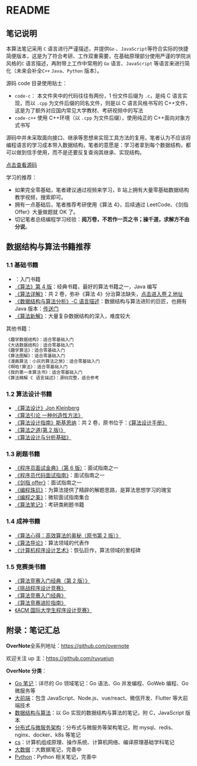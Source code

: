 # README

## 笔记说明

本算法笔记采用 `C` 语言进行严谨描述，并提供`Go` 、`JavaScript`等符合实际的快捷简便版本，这是为了符合考研、工作双重需要，在基础原理部分使用严谨的学院派风格的`C` 语言描述，再附带上工作中常用的 `Go` 语言、`JavaScript` 等语言来进行简化（未来会补全`C++` `Java`、`Python` 版本）。

源码 code 目录使用贴士：

- `code-c`： 本文件夹中的代码往往有两份，1 份文件后缀为 `.c`，是纯 C 语言实现，而以 `.cpp` 为文件后缀的同名文件，则是以 C 语言风格书写的 C++文件，这是为了额外对应国内常见大学教材、考研视频中的写法
- `code-c++` 使用 C++环境（以 `.cpp` 为文件后缀），使用纯正的 C++面向对象方式书写

源码中并未采取面向接口、继承等思想来实现工具方法的复用，笔者认为不应该将编程语言的学习成本带入数据结构，笔者的意愿是：学习者拿到每个数据结构，都可以做到信手使用，而不是还要反复查询其继承、实现结构。

[点击查看源码](https://github.com/overnote/over-algorithm/tree/master/sources)

学习的推荐：

- 如果完全零基础，笔者建议通过视频来学习，B 站上拥有大量零基础数据结构教学视频，搜索即可。
- 拥有一点基础后，笔者推荐考研使用《算法 4》，后续通过 LeetCode、《剑指 Offer》大量做题就 OK 了。
- 切记笔者总结编程学习经验：**阅万卷，不若作一页之书；操千道，求解方不由分说**。

## 数据结构与算法书籍推荐

### 1.1 基础书籍

- [](https://book.douban.com/subject/27109832/)：入门书籍
- [《算法》第 4 版](https://book.douban.com/subject/19952400/)：经典书籍，最好的算法书籍之一，Java 编写
- [《算法详解》](https://book.douban.com/subject/30424415/)：共 2 卷，弥补《算法 4》分治算法缺失，[点击进入卷 2 地址](https://book.douban.com/subject/35093209/)
- [《数据结构与算法分析》-C 语言描述](https://book.douban.com/subject/4924153/)：数据结构与算法进阶的巨匠，也拥有 Java 版本：[传送门](https://book.douban.com/subject/26745780/)
- [《算法新解》](https://book.douban.com/subject/26931430/)：大量复杂数据结构的深入，难度较大

其他书籍：

```txt
《趣学数据结构》：适合零基础入门
《大话数据结构》：适合零基础入门
《趣学算法》：适合零基础入门
《算法图解》：适合零基础入门
《漫画算法：小灰的算法之旅》：适合零基础入门
《啊哈!算法》：适合零基础入门
《我的第一本算法书》：适合零基础入门
《算法精解 C 语言描述》：源码完整，适合参考
```

### 1.2 算法设计书籍

- [《算法设计》Jon Kleinberg](https://book.douban.com/subject/35391618/)
- [《算法引论 一种创造性方法》](https://book.douban.com/subject/4178907/)
- [《算法设计指南》斯基恩纳](https://book.douban.com/subject/27092363/)：共 2 卷，原书位于：[《算法设计手册》](https://book.douban.com/subject/4048566/)
- [《算法之道(第 2 版)》](https://book.douban.com/subject/10564644/)
- [《算法设计与分析基础》](https://book.douban.com/subject/26337727/)

### 1.3 刷题书籍

- [《程序员面试金典》（第 6 版）](https://book.douban.com/subject/34813624/)：面试指南之一
- [《程序员代码面试指南》](https://book.douban.com/subject/26638586/)：面试指南之一
- [《剑指 offer》](https://book.douban.com/subject/27008702/)：面试指南之一
- [《编程珠玑》](https://book.douban.com/subject/3227098/)：为算法提供了精辟的解题思路，是算法思想学习的瑰宝
- [《编程之美》](https://book.douban.com/subject/3004255/)：微软面试指南集合
- [《算法笔记》](https://book.douban.com/subject/26827295/)：考研类刷题书籍

### 1.4 成神书籍

- [《算法心得：高效算法的奥秘（原书第 2 版）》](https://book.douban.com/subject/25837031/)
- [《算法导论》](https://book.douban.com/subject/1885170/)：算法领域的代表作
- [《计算机程序设计艺术》](https://book.douban.com/subject/1130500/)：恢弘巨作，算法领域的里程碑

### 1.5 竞赛类书籍

- [《算法竞赛入门经典（第 2 版）》](https://book.douban.com/subject/25902102/)
- [《挑战程序设计竞赛》](https://book.douban.com/subject/24749842/)
- [《算法竞赛入门经典》](https://book.douban.com/subject/20254543)
- [《算法竞赛进阶指南》](https://book.douban.com/subject/30136932/)
- [《ACM 国际大学生程序设计竞赛》](https://book.douban.com/subject/20505391/)

## 附录：笔记汇总

**OverNote**全系列地址：<https://github.com/overnote>

欢迎关注 up 主：<https://github.com/ruyuejun>

**OverNote 分类**：

- [Go 笔记](https://github.com/overnote/over-golang)：详尽的 Go 领域笔记：Go 语法、Go 并发编程、GoWeb 编程、Go 微服务等
- [大前端](https://github.com/overnote/over-javascript)：包含 JavaScript、Node.js、vue/react、微信开发、Flutter 等大前端技术
- [数据结构与算法](https://github.com/overnote/over-algorithm)：以 Go 实现的数据结构与算法的笔记，附 C，JavaScript 版本
- [分布式与微服务架构](https://github.com/overnote/over-server)：分布式与微服务等架构笔记，附 mysql、redis、nginx、docker、k8s 等笔记
- [cs](https://github.com/overnote/over-cs)：计算机组成原理、操作系统、计算机网络、编译原理基础学科笔记
- [大数据](https://github.com/overnote/over-bigdata)：大数据笔记，完善中
- [Python](https://github.com/overnote/over-python)：Python 相关笔记，完善中
